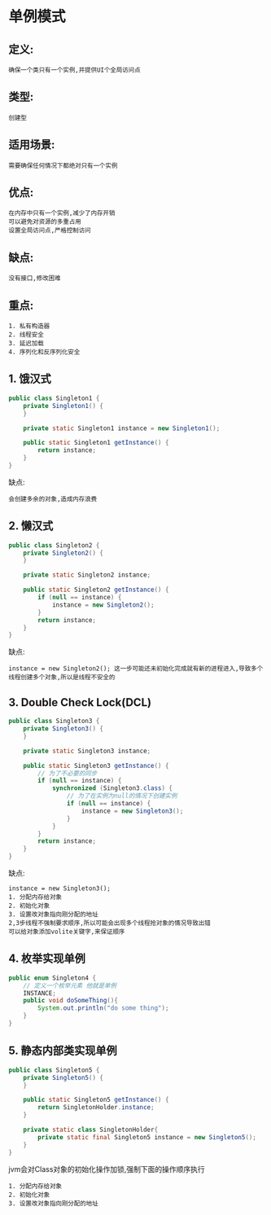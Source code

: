 # 单例模式

## 定义:

    确保一个类只有一个实例,并提供UI个全局访问点


## 类型:

    创建型


## 适用场景:

    需要确保任何情况下都绝对只有一个实例

## 优点:

    在内存中只有一个实例,减少了内存开销
    可以避免对资源的多重占用
    设置全局访问点,严格控制访问

## 缺点:

    没有接口,修改困难

## 重点:

    1. 私有构造器
    2. 线程安全
    3. 延迟加载
    4. 序列化和反序列化安全

## 1. 饿汉式
``` java
public class Singleton1 {
    private Singleton1() {
    }

    private static Singleton1 instance = new Singleton1();

    public static Singleton1 getInstance() {
        return instance;
    }
}
```

缺点:

    会创建多余的对象,造成内存浪费


## 2. 懒汉式
``` java
public class Singleton2 {
    private Singleton2() {
    }

    private static Singleton2 instance;

    public static Singleton2 getInstance() {
        if (null == instance) {
            instance = new Singleton2();
        }
        return instance;
    }
}
```

缺点:

    instance = new Singleton2(); 这一步可能还未初始化完成就有新的进程进入,导致多个线程创建多个对象,所以是线程不安全的



## 3. Double Check Lock(DCL)
``` java
public class Singleton3 {
    private Singleton3() {
    }

    private static Singleton3 instance;

    public static Singleton3 getInstance() {
        // 为了不必要的同步
        if (null == instance) {
            synchronized (Singleton3.class) {
                // 为了在实例为null的情况下创建实例
                if (null == instance) {
                    instance = new Singleton3();
                }
            }
        }
        return instance;
    }
}
```

缺点:

    instance = new Singleton3();
    1. 分配内存给对象
    2. 初始化对象
    3. 设置改对象指向刚分配的地址
    2,3步线程不强制要求顺序,所以可能会出现多个线程抢对象的情况导致出错
    可以给对象添加volite关键字,来保证顺序

## 4. 枚举实现单例
``` java
public enum Singleton4 {
    // 定义一个枚举元素 他就是单例
    INSTANCE;
    public void doSomeThing(){
        System.out.println("do some thing");
    }
}
```

## 5. 静态内部类实现单例
``` java
public class Singleton5 {
    private Singleton5() {
    }

    public static Singleton5 getInstance() {
        return SingletonHolder.instance;
    }

    private static class SingletonHolder{
        private static final Singleton5 instance = new Singleton5();
    }
}
```

jvm会对Class对象的初始化操作加锁,强制下面的操作顺序执行

    1. 分配内存给对象
    2. 初始化对象
    3. 设置改对象指向刚分配的地址
